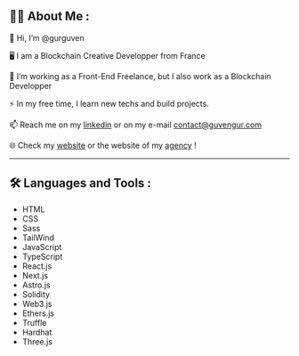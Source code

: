 ## 👩‍💻 About Me :
👋 Hi, I’m @gurguven

🖥 I am a Blockchain Creative Developper from France

🔭 I’m working as a Front-End Freelance, but I also work as a Blockchain Developper

⚡ In my free time, I learn new techs and build projects.

📫 Reach me on my [linkedin](https://www.linkedin.com/in/guven-gur/) or on my e-mail contact@guvengur.com

🌐 Check my [website](guvengur.com) or the website of my [agency](kbs-agency.com) ! 

---
## 🛠️ Languages and Tools :

- HTML 
- CSS
- Sass
- TailWind
- JavaScript
- TypeScript
- React.js
- Next.js 
- Astro.js
- Solidity
- Web3.js
- Ethers.js
- Truffle 
- Hardhat
- Three.js

